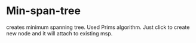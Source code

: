 # Min-span-tree
creates minimum spanning tree. Used Prims algorithm. Just click to create new node and it will attach to existing msp.
